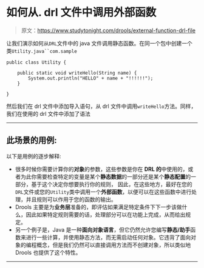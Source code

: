 # 如何从. drl 文件中调用外部函数

> 原文：<https://www.studytonight.com/drools/external-function-drl-file>

让我们演示如何从`DRL`文件中的 java 文件调用静态函数。在同一个包中创建一个类`Utility.java``com.sample`

```
public class Utility {

	public static void writeHello(String name) {
		System.out.println("HELLO" + name + "!!!!!!");
	}

}
```

然后我们在 drl 文件中添加导入语句，从 drl 文件中调用`writeHello`方法。同样，我们在使用的 drl 文件中添加了语法

* * *

## 此场景的用例:

以下是用例的逐步解释:

*   很多时候你需要计算你的**对象**的参数，这些参数是你在 **DRL 的**中使用的，或者为此你需要检查特定的变量是某个**静态数据**的一部分还是某个**静态配置**的一部分，基于这个决定你想要执行你的规则， 因此，在这些地方，最好在您的`DRL`文件或您的`Utility`类中调用一个**外部函数**，以便可以在这些函数中进行处理，并且规则可以作用于您的函数的输出。
*   Drools 主要是为**业务层**准备的，即评估如果满足特定条件下下一步该做什么，因此如果特定规则需要的话，处理部分可以在功能上完成，从而给出规定。
*   另一个例子是，Java 是一种**面向对象语言**，但它仍然允许您编写**静态/助手**函数来进行一些计算，并使用静态方法，而无需启动任何对象。它违背了面向对象的编程概念，但是我们仍然可以直接调用方法而不创建对象，所以类似地 Drools 也提供了这个特性。

* * *